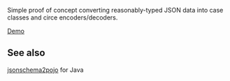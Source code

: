 Simple proof of concept converting reasonably-typed JSON data into case classes and circe encoders/decoders.

[Demo](https://chadselph.github.io/json2classes/)

## See also
[jsonschema2pojo](https://github.com/joelittlejohn/jsonschema2pojo) for Java
